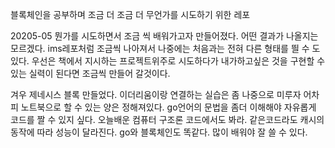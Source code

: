 블록체인을 공부하며 조금 더 조금 더 무언가를 시도하기 위한 레포

20205-05
뭔가를 시도하면서 조금 씩 배워가고자 만들어졌다. 어떤 결과가 나올지는 모르겠다. ims레포처럼 조금씩 나아져서 나중에는 처음과는 전혀 다른 형태를 띌 수 도 있다. 
우선은 책에서 지시하는 프로젝트위주로 시도하다가 내가하고싶은 것을 구현할 수 있는 실력이 된다면 조금씩 만들어 갈것이다. 

겨우 제네시스 블록 만들었다. 이더리움이랑 연결하는 실습은 좀 나중으로 미루자 어차피 노트북으로 할 수 있는 양은 정해져있다. go언어의 문법을 좀더 이해해야 자유롭게 코드를 짤 수 있지 싶다. 오늘배운 컴퓨터 구조론 코드에서도 봐라. 같은코드라도 캐시의 동작에 따라 성능이 달라진다. go와 블록체인도 똑같다. 많이 배워야 잘 쓸 수 있다. 